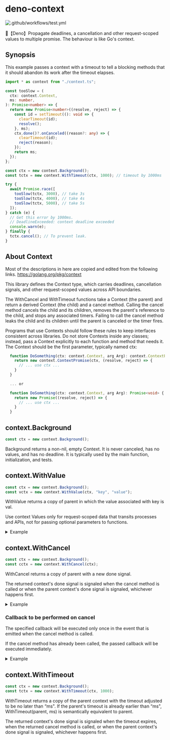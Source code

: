 # deno-context

![.github/workflows/test.yml](https://github.com/Code-Hex/context-promise/workflows/.github/workflows/test.yml/badge.svg)

🦕【Deno】Propagate deadlines, a cancellation and other request-scoped values to multiple promise. The behaviour is like Go's context.

## Synopsis

This example passes a context with a timeout to tell a blocking methods that it should abandon its work after the timeout elapses.

```typescript
import * as context from "./context.ts";

const tooSlow = (
  ctx: context.Context,
  ms: number,
): Promise<number> => {
  return new Promise<number>((resolve, reject) => {
    const id = setTimeout((): void => {
      clearTimeout(id);
      resolve();
    }, ms);
    ctx.done()?.onCanceled((reason?: any) => {
      clearTimeout(id);
      reject(reason);
    });
    return ms;
  });
};

const ctx = new context.Background();
const tctx = new context.WithTimeout(ctx, 1000); // timeout by 1000ms

try {
  await Promise.race([
    tooSlow(tctx, 3000), // take 3s
    tooSlow(tctx, 4000), // take 4s
    tooSlow(tctx, 5000), // take 5s
  ]);
} catch (e) {
  // Get this error by 1000ms.
  // DeadlineExceeded: context deadline exceeded
  console.warn(e);
} finally {
  tctx.cancel(); // To prevent leak.
}
```

## About Context

Most of the descriptions in here are copied and edited from the following links.
https://golang.org/pkg/context


This library defines the Context type, which carries deadlines,
cancellation signals, and other request-scoped values across API boundaries.

The WithCancel and WithTimeout functions take a
Context (the parent) and return a derived Context (the child) and a cancel method.
Calling the cancel method cancels the child and its children, removes the parent's
reference to the child, and stops any associated timers. Failing to call the cancel
method leaks the child and its children until the parent is canceled or the timer
fires.

Programs that use Contexts should follow these rules to keep interfaces consistent across
libraries. Do not store Contexts inside any classes; instead, pass a Context explicitly to
each function and method that needs it. The Context should be the first parameter,
typically named ctx:

```typescript
  function DoSomething(ctx: context.Context, arg Arg): context.ContextPromise<void> {
    return new context.ContextPromise(ctx, (resolve, reject) => {
      // ... use ctx ...
    }
  }

  ... or

  function DoSomething(ctx: context.Context, arg Arg): Promise<void> {
    return new Promise((resolve, reject) => {
      // ... use ctx ...
    }
  }
```

## context.Background

```typescript
const ctx = new context.Background();
```

Background returns a non-nil, empty Context. It is never canceled, has
no values, and has no deadline. It is typically used by the main function,
initialization, and tests.

## context.WithValue

```typescript
const ctx = new context.Background();
const vctx = new context.WithValue(ctx, "key", "value");
```

WithValue returns a copy of parent in which the value associated with key is val.

Use context Values only for request-scoped data that transits processes and APIs,
not for passing optional parameters to functions.

<details>
 <summary>Example</summary>

```typescript
const ctx = new context.Background();

const key = "language";
const vctx = new context.WithValue(ctx, key, "Deno");

const f = (ctx: context.Context, key: string): void => {
  const v = ctx.value(key);
  if (v != undefined) {
    console.log("found value:", v);
    return;
  }
  console.log("key not found:", key);
};

f(vctx, key);
f(vctx, "color");
```

</details>

## context.WithCancel

```typescript
const ctx = new context.Background();
const cctx = new context.WithCancel(ctx);
```

WithCancel returns a copy of parent with a new done signal.

The returned context's done signal is signaled when the cancel method is called or
when the parent context's done signal is signaled, whichever happens first.

<details>
 <summary>Example</summary>

```typescript
const ctx = new context.Background();
const cctx = new context.WithCancel(ctx);

const canceler = async () => {
  await tooSlow(cctx, 1000);
  cctx.cancel();
}

// Run asynchronously
canceler();

try {
  await Promise.race([
    tooSlow(cctx, 3000),
    tooSlow(cctx, 4000),
    tooSlow(cctx, 5000),
  ]);
} catch (e) {
  // Canceled: context canceled
  console.warn(e);
} finally {
  cctx.cancel(); // To prevent leak.
}
```

</details>

### Callback to be performed on cancel

The specified callback will be executed only once in the event that is emitted when the cancel method is called.
  
If the cancel method has already been called, the passed callback will be executed immediately.

<details>
 <summary>Example</summary>

```typescript
import * as context from "./context.ts";

const ctx = new context.Background();
const cctx = new context.WithCancel(ctx);

cctx.done().onCanceled((reason?: any) => {
  console.log("canceled reason:", reason)
})

console.log("start cancel")
cctx.cancel();
console.log("canceled")
```

</details>

## context.WithTimeout

```typescript
const ctx = new context.Background();
const tctx = new context.WithTimeout(ctx, 1000);
```

WithTimeout returns a copy of the parent context with the timeout
adjusted to be no later than “ms". If the parent's timeout is already
earlier than “ms", WithTimeout(parent, ms) is semantically equivalent
to parent.

The returned context's done signal is signaled when the timeout expires,
when the returned cancel method is called, or when the parent context's
done signal is signaled, whichever happens first.
